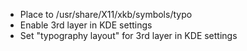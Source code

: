 - Place to /usr/share/X11/xkb/symbols/typo
- Enable 3rd layer in KDE settings
- Set "typography layout" for 3rd layer in KDE settings

